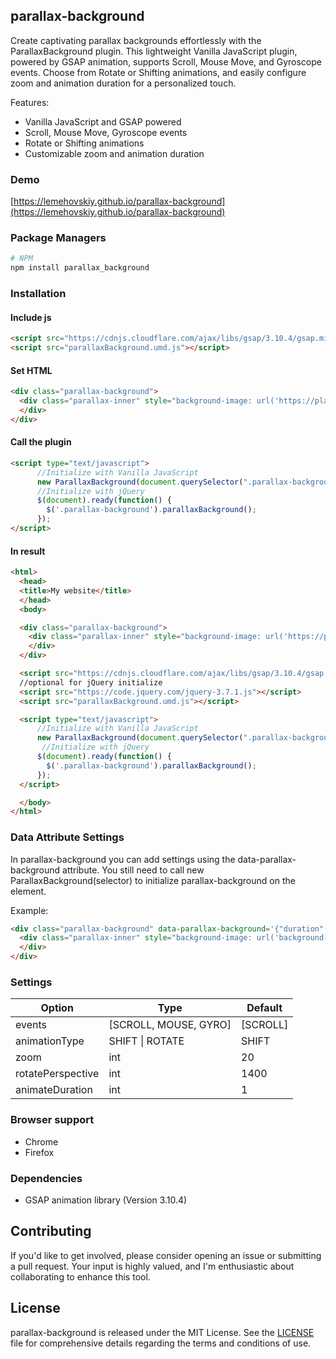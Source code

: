 parallax-background
-------

Create captivating parallax backgrounds effortlessly with the ParallaxBackground plugin. This lightweight Vanilla JavaScript plugin, powered by GSAP animation, supports Scroll, Mouse Move, and Gyroscope events. Choose from Rotate or Shifting animations, and easily configure zoom and animation duration for a personalized touch.

Features:

* Vanilla JavaScript and GSAP powered
* Scroll, Mouse Move, Gyroscope events
* Rotate or Shifting animations
* Customizable zoom and animation duration

### Demo

[https://lemehovskiy.github.io/parallax-background](https://lemehovskiy.github.io/parallax-background)

### Package Managers

```sh
# NPM
npm install parallax_background
```

### Installation

#### Include js

```html
<script src="https://cdnjs.cloudflare.com/ajax/libs/gsap/3.10.4/gsap.min.js"></script>
<script src="parallaxBackground.umd.js"></script>
```

#### Set HTML

```html
<div class="parallax-background">
  <div class="parallax-inner" style="background-image: url('https://placekitten.com/1280/720')">
  </div>
</div>
```

#### Call the plugin

```html
<script type="text/javascript">
      //Initialize with Vanilla JavaScript
      new ParallaxBackground(document.querySelector(".parallax-background"));
      //Initialize with jQuery
      $(document).ready(function() {
        $('.parallax-background').parallaxBackground();
      });
</script>
```

#### In result

```html
<html>
  <head>
  <title>My website</title>
  </head>
  <body>

  <div class="parallax-background">
    <div class="parallax-inner" style="background-image: url('https://placekitten.com/1280/720')">
    </div>
  </div>

  <script src="https://cdnjs.cloudflare.com/ajax/libs/gsap/3.10.4/gsap.min.js"></script>
  //optional for jQuery initialize
  <script src="https://code.jquery.com/jquery-3.7.1.js"></script>
  <script src="parallaxBackground.umd.js"></script>

  <script type="text/javascript">
      //Initialize with Vanilla JavaScript
      new ParallaxBackground(document.querySelector(".parallax-background"));
       //Initialize with jQuery
      $(document).ready(function() {
        $('.parallax-background').parallaxBackground();
      });
  </script>

  </body>
</html>
```

### Data Attribute Settings

In parallax-background you can add settings using the data-parallax-background attribute. You still need to call
new ParallaxBackground(selector)
to initialize parallax-background on the element.

Example:

```html
<div class="parallax-background" data-parallax-background='{"duration": 3, "zoom": 30}'>
  <div class="parallax-inner" style="background-image: url('background-image.jpg')">
  </div>
</div>
```

### Settings

Option | Type | Default
--- | --- | ---
events | [SCROLL, MOUSE, GYRO] | [SCROLL]
animationType | SHIFT \| ROTATE | SHIFT
zoom | int | 20
rotatePerspective | int | 1400
animateDuration | int | 1

### Browser support

* Chrome
* Firefox

### Dependencies

* GSAP animation library (Version 3.10.4)

## Contributing

If you'd like to get involved, please consider opening an issue or submitting a pull request. Your input is highly valued, and I'm enthusiastic about collaborating to enhance this tool.

## License

parallax-background is released under the MIT License. See the [LICENSE](LICENSE) file for comprehensive details regarding the terms and conditions of use.
